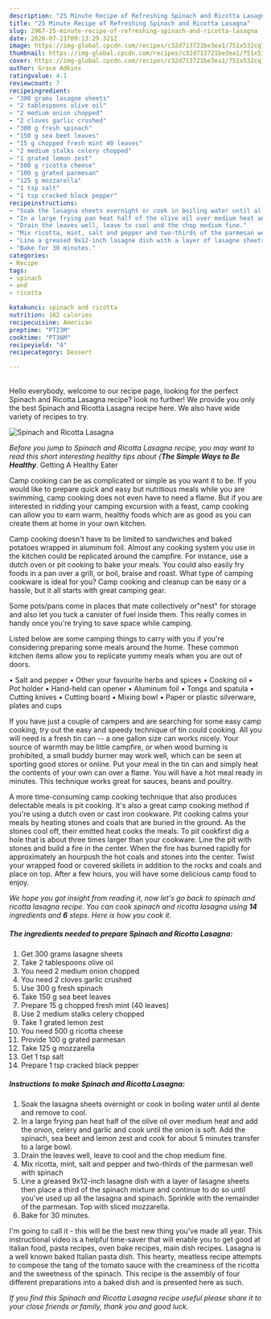 ```yaml
---
description: "25 Minute Recipe of Refreshing Spinach and Ricotta Lasagna"
title: "25 Minute Recipe of Refreshing Spinach and Ricotta Lasagna"
slug: 2967-25-minute-recipe-of-refreshing-spinach-and-ricotta-lasagna
date: 2020-07-21T09:13:29.321Z
image: https://img-global.cpcdn.com/recipes/c32d713721be3ea1/751x532cq70/spinach-and-ricotta-lasagna-recipe-main-photo.jpg
thumbnail: https://img-global.cpcdn.com/recipes/c32d713721be3ea1/751x532cq70/spinach-and-ricotta-lasagna-recipe-main-photo.jpg
cover: https://img-global.cpcdn.com/recipes/c32d713721be3ea1/751x532cq70/spinach-and-ricotta-lasagna-recipe-main-photo.jpg
author: Grace Adkins
ratingvalue: 4.1
reviewcount: 7
recipeingredient:
- "300 grams lasagne sheets"
- "2 tablespoons olive oil"
- "2 medium onion chopped"
- "2 cloves garlic crushed"
- "300 g fresh spinach"
- "150 g sea beet leaves"
- "15 g chopped fresh mint 40 leaves"
- "2 medium stalks celery chopped"
- "1 grated lemon zest"
- "500 g ricotta cheese"
- "100 g grated parmesan"
- "125 g mozzarella"
- "1 tsp salt"
- "1 tsp cracked black pepper"
recipeinstructions:
- "Soak the lasagna sheets overnight or cook in boiling water until al dente and remove to cool."
- "In a large frying pan heat half of the olive oil over medium heat and add the onion, celery and garlic and cook until the onion is soft. Add the spinach, sea beet and lemon zest and cook for about 5 minutes transfer to a large bowl."
- "Drain the leaves well, leave to cool and the chop medium fine."
- "Mix ricotta, mint, salt and pepper and two-thirds of the parmesan well with spinach"
- "Line a greased 9x12-inch lasagne dish with a layer of lasagne sheets then place a third of the spinach mixture and continue to do so until you&#39;ve used up all the lasagna and spinach. Sprinkle with the remainder of the parmesan. Top with sliced mozzarella."
- "Bake for 30 minutes."
categories:
- Recipe
tags:
- spinach
- and
- ricotta

katakunci: spinach and ricotta 
nutrition: 162 calories
recipecuisine: American
preptime: "PT23M"
cooktime: "PT36M"
recipeyield: "4"
recipecategory: Dessert

---
```

<br>
Hello everybody, welcome to our recipe page, looking for the perfect Spinach and Ricotta Lasagna recipe? look no further! We provide you only the best Spinach and Ricotta Lasagna recipe here. We also have wide variety of recipes to try.
<br>


![Spinach and Ricotta Lasagna](https://img-global.cpcdn.com/recipes/c32d713721be3ea1/751x532cq70/spinach-and-ricotta-lasagna-recipe-main-photo.jpg)

<i>Before you jump to Spinach and Ricotta Lasagna recipe, you may want to read this short interesting healthy tips about {<strong>The Simple Ways to Be Healthy</strong>.</i>
Getting A Healthy Eater

    
Camp cooking can be as complicated or simple as you want it to be. If you would like to prepare quick and easy but nutritious meals while you are swimming, camp cooking does not even have to need a flame. But if you are interested in ridding your camping excursion with a feast, camp cooking can allow you to earn warm, healthy foods which are as good as you can create them at home in your own kitchen.

Camp cooking doesn't have to be limited to sandwiches and baked potatoes wrapped in aluminum foil.  Almost any cooking system you use in the kitchen could be replicated around the campfire. For instance, use a dutch oven or pit cooking to bake your meals. You could also easily fry foods in a pan over a grill, or boil, braise and roast. What type of camping cookware is ideal for you? Camp cooking and cleanup can be easy or a hassle, but it all starts with great camping gear.

Some pots/pans come in places that mate collectively or"nest" for storage and also let you tuck a canister of fuel inside them. This really comes in handy once you're trying to save space while camping.

Listed below are some camping things to carry with you if you're considering preparing some meals around the home. These common kitchen items allow you to replicate yummy meals when you are out of doors.

• Salt and pepper
• Other your favourite herbs and spices
• Cooking oil
• Pot holder
• Hand-held can opener
• Aluminum foil
• Tongs and spatula
• Cutting knives
• Cutting board
• Mixing bowl
• Paper or plastic silverware, plates and cups

If you have just a couple of campers and are searching for some easy camp cooking, try out the easy and speedy technique of tin could cooking. All you will need is a fresh tin can -- a one gallon size can works nicely. Your source of warmth may be little campfire, or when wood burning is prohibited, a small buddy burner may work well, which can be seen at sporting good stores or online. Put your meal in the tin can and simply heat the contents of your own can over a flame. You will have a hot meal ready in minutes.  This technique works great for sauces, beans and poultry.

A more time-consuming camp cooking technique that also produces delectable meals is pit cooking.  It's also a great camp cooking method if you're using a dutch oven or cast iron cookware. Pit cooking calms your meals by heating stones and coals that are buried in the ground. As the stones cool off, their emitted heat cooks the meals. To pit cookfirst dig a hole that is about three times larger than your cookware. Line the pit with stones and build a fire in the center. When the fire has burned rapidly for approximately an hourpush the hot coals and stones into the center. Twist your wrapped food or covered skillets in addition to the rocks and coals and place on top. After a few hours, you will have some delicious camp food to enjoy.


<i>We hope you got insight from reading it, now let's go back to spinach and ricotta lasagna recipe. You can cook spinach and ricotta lasagna using <strong>14</strong> ingredients and <strong>6</strong> steps. Here is how you cook it.
</i>

##### The ingredients needed to prepare Spinach and Ricotta Lasagna:

1. Get 300 grams lasagne sheets
1. Take 2 tablespoons olive oil
1. You need 2 medium onion chopped
1. You need 2 cloves garlic crushed
1. Use 300 g fresh spinach
1. Take 150 g sea beet leaves
1. Prepare 15 g chopped fresh mint (40 leaves)
1. Use 2 medium stalks celery chopped
1. Take 1 grated lemon zest
1. You need 500 g ricotta cheese
1. Provide 100 g grated parmesan
1. Take 125 g mozzarella
1. Get 1 tsp salt
1. Prepare 1 tsp cracked black pepper


##### Instructions to make Spinach and Ricotta Lasagna:

1. Soak the lasagna sheets overnight or cook in boiling water until al dente and remove to cool.
1. In a large frying pan heat half of the olive oil over medium heat and add the onion, celery and garlic and cook until the onion is soft. Add the spinach, sea beet and lemon zest and cook for about 5 minutes transfer to a large bowl.
1. Drain the leaves well, leave to cool and the chop medium fine.
1. Mix ricotta, mint, salt and pepper and two-thirds of the parmesan well with spinach
1. Line a greased 9x12-inch lasagne dish with a layer of lasagne sheets then place a third of the spinach mixture and continue to do so until you&#39;ve used up all the lasagna and spinach. Sprinkle with the remainder of the parmesan. Top with sliced mozzarella.
1. Bake for 30 minutes.


I&#39;m going to call it - this will be the best new thing you&#39;ve made all year. This instructional video is a helpful time-saver that will enable you to get good at italian food, pasta recipes, oven bake recipes, main dish recipes. Lasagna is a well known baked Italian pasta dish. This hearty, meatless recipe attempts to compose the tang of the tomato sauce with the creaminess of the ricotta and the sweetness of the spinach. This recipe is the assembly of four different preparations into a baked dish and is presented here as such. 

<i>If you find this Spinach and Ricotta Lasagna recipe useful please share it to your close friends or family, thank you and good luck.</i>
